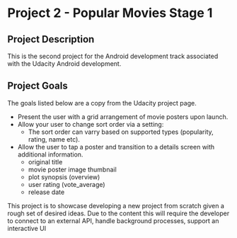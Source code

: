 # Project 2 - Popular Movies Stage 1
## Project Description
This is the second project for the Android development track associated with the Udacity Android development.

## Project Goals
The goals listed below are a copy from the Udacity project page.

- Present the user with a grid arrangement of movie posters upon launch.
- Allow your user to change sort order via a setting:
  - The sort order can varry based on supported types (popularity, rating, name etc).
- Allow the user to tap a poster and transition to a details screen with additional information.
  - original title
  - movie poster image thumbnail
  - plot synopsis (overview)
  - user rating (vote_average)
  - release date

This project is to showcase developing a new project from scratch given a rough set of desired ideas.  Due to the content this will require the developer to connect to an external API, handle background processes, support an interactive UI

